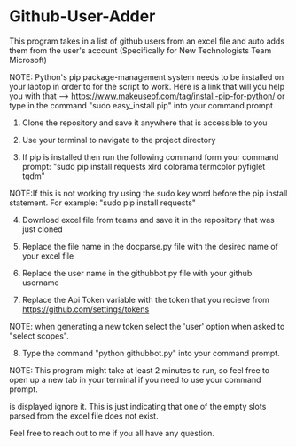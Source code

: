 # Github-User-Adder
This program takes in a list of github users from an excel file and auto adds them from the user's account (Specifically for
New Technologists Team Microsoft)

NOTE: Python's pip package-management system needs to be installed on your laptop in order to for the script to work.
Here is a link that will you help you with that --> https://www.makeuseof.com/tag/install-pip-for-python/
or type in the command "sudo easy_install pip" into your command prompt

1. Clone the repository and save it anywhere that is accessible to you

2. Use your terminal to navigate to the project directory

3. If pip is installed then run the following command form your command prompt: 
"sudo pip install requests xlrd colorama termcolor pyfiglet tqdm"

NOTE:If this is not working try using the sudo key word before the pip install statement. For example: "sudo pip install requests"

4. Download excel file from teams and save it in the repository that was just cloned

5. Replace the file name in the docparse.py file with the desired name of your excel file

6. Replace the user name in the githubbot.py file with your github username

7. Replace the Api Token variable with the token that you recieve from https://github.com/settings/tokens 

NOTE: when generating a new token select the 'user' option when asked to "select scopes".

8. Type the command "python githubbot.py" into your command prompt.

NOTE: This program might take at least 2 minutes to run, so feel free to open up a new tab in your terminal if you need to 
use your command prompt.

is displayed ignore it. This is just indicating that one of the empty slots parsed from the excel file does not exist.

Feel free to reach out to me if you all have any question.

